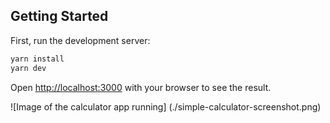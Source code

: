 ## Getting Started

First, run the development server:

```bash
yarn install
yarn dev
```

Open [http://localhost:3000](http://localhost:3000) with your browser to see the result.

![Image of the calculator app running]
(./simple-calculator-screenshot.png)

